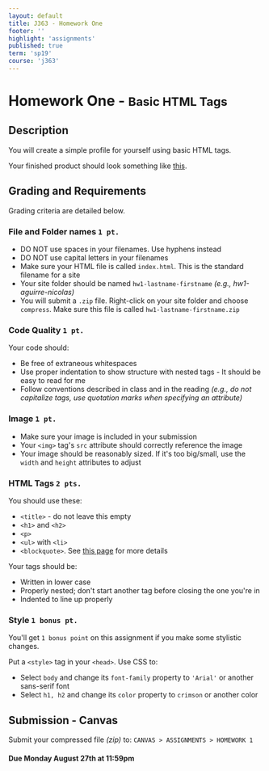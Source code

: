 ```yaml
---
layout: default
title: J363 - Homework One
footer: ''
highlight: 'assignments'
published: true
term: 'sp19'
course: 'j363'
---
```

# Homework One - <small>Basic HTML Tags</small>
## Description
You will create a simple profile for yourself using basic HTML tags.

Your finished product should look something like [this](img/hw1-finished.png).

## Grading and Requirements
Grading criteria are detailed below.

### File and Folder names `1 pt.`
 * DO NOT use spaces in your filenames. Use hyphens instead
 * DO NOT use capital letters in your filenames
 * Make sure your HTML file is called `index.html`. This is the standard filename for a site
 * Your site folder should be named `hw1-lastname-firstname` _(e.g., hw1-aguirre-nicolas)_
 * You will submit a `.zip` file. Right-click on your site folder and choose `compress`. Make sure this file is called `hw1-lastname-firstname.zip`

### Code Quality `1 pt.`
Your code should:

 * Be free of extraneous whitespaces
 * Use proper indentation to show structure with nested tags - It should be easy to read for me
 * Follow conventions described in class and in the reading _(e.g., do not capitalize tags, use quotation marks when specifying an attribute)_

### Image `1 pt.`
 * Make sure your image is included in your submission
 * Your `<img>` tag's `src` attribute should correctly reference the image
 * Your image should be reasonably sized. If it's too big/small, use the `width` and `height` attributes to adjust

### HTML Tags `2 pts.`
You should use these:

 * `<title>` - do not leave this empty
 * `<h1>` and `<h2>`
 * `<p>`
 * `<ul>` with `<li>`
 * `<blockquote>`. See [this page](https://www.w3schools.com/tags/tag_blockquote.asp) for more details

Your tags should be:

 * Written in lower case
 * Properly nested; don't start another tag before closing the one you're in
 * Indented to line up properly

### Style `1 bonus pt.`
You'll get `1 bonus point` on this assignment if you make some stylistic changes.

Put a `<style>` tag in your `<head>`. Use CSS to:

 * Select `body` and change its `font-family` property to `'Arial'` or another sans-serif font
 * Select `h1, h2` and change its `color` property to `crimson` or another color

## Submission - Canvas
Submit your compressed file _(zip)_ to: `CANVAS > ASSIGNMENTS > HOMEWORK 1`

#### **Due Monday August 27th at 11:59pm**